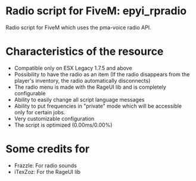 # Radio script for FiveM: epyi_rpradio
Radio script for FiveM which uses the pma-voice radio API.

# Characteristics of the resource
- Compatible only on ESX Legacy 1.7.5 and above
- Possibility to have the radio as an item (If the radio disappears from the player's inventory, the radio automatically disconnects)
- The radio menu is made with the RageUI lib and is completely configurable
- Ability to easily change all script language messages
- Ability to put frequencies in "private" mode which will be accessible only for certain jobs.
- Very customizable configuration
- The script is optimized (0.00ms/0.00%)

# Some credits for
- Frazzle: For radio sounds
- iTexZoz: For the RageUI lib